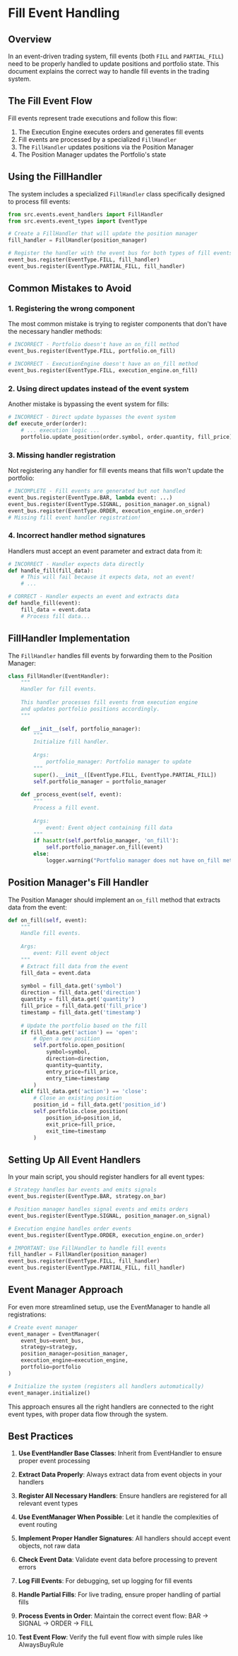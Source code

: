 # Fill Event Handling

## Overview

In an event-driven trading system, fill events (both `FILL` and `PARTIAL_FILL`) need to be properly handled to update positions and portfolio state. This document explains the correct way to handle fill events in the trading system.

## The Fill Event Flow

Fill events represent trade executions and follow this flow:

1. The Execution Engine executes orders and generates fill events
2. Fill events are processed by a specialized `FillHandler`
3. The `FillHandler` updates positions via the Position Manager
4. The Position Manager updates the Portfolio's state

## Using the FillHandler

The system includes a specialized `FillHandler` class specifically designed to process fill events:

```python
from src.events.event_handlers import FillHandler
from src.events.event_types import EventType

# Create a FillHandler that will update the position manager
fill_handler = FillHandler(position_manager)

# Register the handler with the event bus for both types of fill events
event_bus.register(EventType.FILL, fill_handler)
event_bus.register(EventType.PARTIAL_FILL, fill_handler)
```

## Common Mistakes to Avoid

### 1. Registering the wrong component

The most common mistake is trying to register components that don't have the necessary handler methods:

```python
# INCORRECT - Portfolio doesn't have an on_fill method
event_bus.register(EventType.FILL, portfolio.on_fill)

# INCORRECT - ExecutionEngine doesn't have an on_fill method
event_bus.register(EventType.FILL, execution_engine.on_fill)
```

### 2. Using direct updates instead of the event system

Another mistake is bypassing the event system for fills:

```python
# INCORRECT - Direct update bypasses the event system
def execute_order(order):
    # ... execution logic ...
    portfolio.update_position(order.symbol, order.quantity, fill_price)
```

### 3. Missing handler registration

Not registering any handler for fill events means that fills won't update the portfolio:

```python
# INCOMPLETE - Fill events are generated but not handled
event_bus.register(EventType.BAR, lambda event: ...)
event_bus.register(EventType.SIGNAL, position_manager.on_signal)
event_bus.register(EventType.ORDER, execution_engine.on_order)
# Missing fill event handler registration!
```

### 4. Incorrect handler method signatures

Handlers must accept an event parameter and extract data from it:

```python
# INCORRECT - Handler expects data directly
def handle_fill(fill_data):
    # This will fail because it expects data, not an event!
    # ...

# CORRECT - Handler expects an event and extracts data
def handle_fill(event):
    fill_data = event.data
    # Process fill data...
```

## FillHandler Implementation

The `FillHandler` handles fill events by forwarding them to the Position Manager:

```python
class FillHandler(EventHandler):
    """
    Handler for fill events.
    
    This handler processes fill events from execution engine
    and updates portfolio positions accordingly.
    """
    
    def __init__(self, portfolio_manager):
        """
        Initialize fill handler.
        
        Args:
            portfolio_manager: Portfolio manager to update
        """
        super().__init__([EventType.FILL, EventType.PARTIAL_FILL])
        self.portfolio_manager = portfolio_manager
    
    def _process_event(self, event):
        """
        Process a fill event.
        
        Args:
            event: Event object containing fill data
        """
        if hasattr(self.portfolio_manager, 'on_fill'):
            self.portfolio_manager.on_fill(event)
        else:
            logger.warning("Portfolio manager does not have on_fill method")
```

## Position Manager's Fill Handler

The Position Manager should implement an `on_fill` method that extracts data from the event:

```python
def on_fill(self, event):
    """
    Handle fill events.
    
    Args:
        event: Fill event object
    """
    # Extract fill data from the event
    fill_data = event.data
    
    symbol = fill_data.get('symbol')
    direction = fill_data.get('direction')
    quantity = fill_data.get('quantity')
    fill_price = fill_data.get('fill_price')
    timestamp = fill_data.get('timestamp')
    
    # Update the portfolio based on the fill
    if fill_data.get('action') == 'open':
        # Open a new position
        self.portfolio.open_position(
            symbol=symbol,
            direction=direction,
            quantity=quantity,
            entry_price=fill_price,
            entry_time=timestamp
        )
    elif fill_data.get('action') == 'close':
        # Close an existing position
        position_id = fill_data.get('position_id')
        self.portfolio.close_position(
            position_id=position_id,
            exit_price=fill_price,
            exit_time=timestamp
        )
```

## Setting Up All Event Handlers

In your main script, you should register handlers for all event types:

```python
# Strategy handles bar events and emits signals
event_bus.register(EventType.BAR, strategy.on_bar)

# Position manager handles signal events and emits orders
event_bus.register(EventType.SIGNAL, position_manager.on_signal)

# Execution engine handles order events
event_bus.register(EventType.ORDER, execution_engine.on_order)

# IMPORTANT: Use FillHandler to handle fill events
fill_handler = FillHandler(position_manager)
event_bus.register(EventType.FILL, fill_handler)
event_bus.register(EventType.PARTIAL_FILL, fill_handler)
```

## Event Manager Approach

For even more streamlined setup, use the EventManager to handle all registrations:

```python
# Create event manager
event_manager = EventManager(
    event_bus=event_bus,
    strategy=strategy,
    position_manager=position_manager,
    execution_engine=execution_engine,
    portfolio=portfolio
)

# Initialize the system (registers all handlers automatically)
event_manager.initialize()
```

This approach ensures all the right handlers are connected to the right event types, with proper data flow through the system.

## Best Practices

1. **Use EventHandler Base Classes**: Inherit from EventHandler to ensure proper event processing

2. **Extract Data Properly**: Always extract data from event objects in your handlers

3. **Register All Necessary Handlers**: Ensure handlers are registered for all relevant event types

4. **Use EventManager When Possible**: Let it handle the complexities of event routing

5. **Implement Proper Handler Signatures**: All handlers should accept event objects, not raw data

6. **Check Event Data**: Validate event data before processing to prevent errors

7. **Log Fill Events**: For debugging, set up logging for fill events

8. **Handle Partial Fills**: For live trading, ensure proper handling of partial fills

9. **Process Events in Order**: Maintain the correct event flow: BAR → SIGNAL → ORDER → FILL

10. **Test Event Flow**: Verify the full event flow with simple rules like AlwaysBuyRule